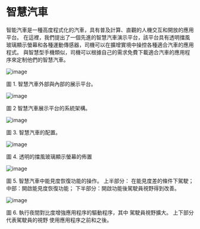 # 智慧汽車
智能汽車是一種高度程式化的汽車，具有普及計算、直觀的人機交互和開放的應用平台。 在這裡，我們提出了一個先進的智慧汽車演示平台，該平台具有透明擋風玻璃顯示螢幕和各種運動傳感器，司機可以在擴增實境中操控各種適合汽車的應用程式。 與智慧型手機類似，司機可以根據自己的需求免費下載適合汽車的應用程序來定制他們的智慧汽車。 



![image](https://github.com/smartCarLab/smartCar/blob/master/image/image1.png?raw=true)

圖 1. 智慧汽車外部與內部的展示平台。

![image](https://github.com/smartCarLab/smartCar/blob/master/image/image2.png?raw=true)

圖 2 智慧汽車展示平台的系統架構。

![image](https://github.com/smartCarLab/smartCar/blob/master/image/image3.png?raw=true)

圖 3. 智慧汽車的配置。

![image](https://github.com/smartCarLab/smartCar/blob/master/image/image4.png?raw=true)

圖 4. 透明的擋風玻璃顯示螢幕的佈置

![image](https://github.com/smartCarLab/smartCar/blob/master/image/image5.png?raw=true)

圖 5. 智慧汽車中能見度恢復功能的操作。 上半部分：
在能見度差的條件下駕駛； 中部：開啟能見度恢復功能；
下半部分：開啟功能後駕駛員視野得到改善。

![image](https://github.com/smartCarLab/smartCar/blob/master/image/image6.png?raw=true)

圖 6. 執行夜間對比度增強應用程序的驅動程序，其中
駕駛員視野擴大。 上下部分代表駕駛員的視野
使用應用程序之前和之後。


